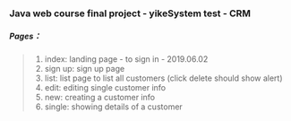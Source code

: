 ### Java web course final project - yikeSystem test - CRM
##### Pages：
  >1) index: landing page - to sign in - 2019.06.02
  >2) sign up: sign up page
  >3) list: list page to list all customers (click delete should show alert)
  >4) edit: editing single customer info
  >5) new: creating a customer info
  >6) single: showing details of a customer